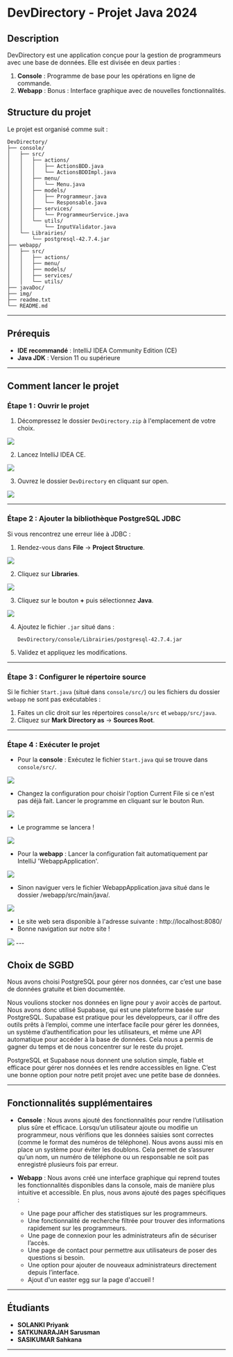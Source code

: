 # DevDirectory - Projet Java 2024

## Description
DevDirectory est une application conçue pour la gestion de programmeurs avec une base de données. Elle est divisée en deux parties :
1. **Console** : Programme de base pour les opérations en ligne de commande.
2. **Webapp** : Bonus : Interface graphique avec de nouvelles fonctionnalités.

## Structure du projet
Le projet est organisé comme suit :
```
DevDirectory/
├── console/
│   ├── src/
│   │   ├── actions/
│   │   │   ├── ActionsBDD.java
│   │   │   └── ActionsBDDImpl.java
│   │   ├── menu/
│   │   │   └── Menu.java
│   │   ├── models/
│   │   │   ├── Programmeur.java
│   │   │   └── Responsable.java
│   │   ├── services/
│   │   │   └── ProgrammeurService.java
│   │   └── utils/
│   │       └── InputValidator.java
│   └── Librairies/
│       └── postgresql-42.7.4.jar
├── webapp/
│   ├── src/
│   │   ├── actions/
│   │   ├── menu/
│   │   ├── models/
│   │   ├── services/
│   │   └── utils/
├── javaDoc/
├── img/
├── readme.txt
└── README.md
```

---

## Prérequis
- **IDE recommandé** : IntelliJ IDEA Community Edition (CE)
- **Java JDK** : Version 11 ou supérieure

---

## Comment lancer le projet

### Étape 1 : Ouvrir le projet
1. Décompressez le dossier `DevDirectory.zip` à l'emplacement de votre choix.

<img src="img/zip.png" style="max-width: 75%; height: auto;">

2. Lancez IntelliJ IDEA CE.

<img src="img/open.png" style="max-width: 75%; height: auto;">

3. Ouvrez le dossier `DevDirectory` en cliquant sur open.

<img src="img/lien.png" style="max-width: 75%; height: auto;">

---

### Étape 2 : Ajouter la bibliothèque PostgreSQL JDBC
Si vous rencontrez une erreur liée à JDBC :
1. Rendez-vous dans **File** → **Project Structure**.

<img src="img/project.png" style="max-width: 75%; height: auto;">

2. Cliquez sur **Libraries**.

<img src="img/librairies.png" style="max-width: 75%; height: auto;">

3. Cliquez sur le bouton **+** puis sélectionnez **Java**.

<img src="img/java.png" style="max-width: 35%; height: auto;">

4. Ajoutez le fichier `.jar` situé dans :
   ```
   DevDirectory/console/Librairies/postgresql-42.7.4.jar
   ```
5. Validez et appliquez les modifications.

---

### Étape 3 : Configurer le répertoire source
Si le fichier `Start.java` (situé dans `console/src/`) ou les fichiers du dossier `webapp` ne sont pas exécutables :
1. Faites un clic droit sur les répertoires `console/src` et `webapp/src/java`.
2. Cliquez sur **Mark Directory as** → **Sources Root**.

---

### Étape 4 : Exécuter le projet
- Pour la **console** :
  Exécutez le fichier `Start.java` qui se trouve dans `console/src/`.

<img src="img/start.png" style="max-width: 45%; height: auto;">
  
- Changez la configuration pour choisir l'option Current File si ce n'est pas déjà fait. Lancer le programme en cliquant sur le bouton Run.
  
<img src="img/currentFile.png" style="max-width: 45%; height: auto;">

- Le programme se lancera !
  
<img src="img/run.png" style="max-width: 45%; height: auto;">

- Pour la **webapp** :
  Lancer la configuration fait automatiquement par IntelliJ 'WebappApplication'.
  
<img src="img/webapp.png" style="max-width: 45%; height: auto;">

- Sinon naviguer vers le fichier WebappApplication.java situé dans le dossier /webapp/src/main/java/.
  
<img src="img/runInterface.png" style="max-width: 45%; height: auto;">

- Le site web sera disponible à l'adresse suivante : http://localhost:8080/ 
- Bonne navigation sur notre site !
 
<img src="img/interface.png" style="max-width: 45%; height: auto;">
--- 

## Choix de SGBD
Nous avons choisi PostgreSQL pour gérer nos données, car c’est une base de données gratuite et bien documentée.

Nous voulions stocker nos données en ligne pour y avoir accès de partout. Nous avons donc utilisé Supabase, qui est une plateforme basée sur PostgreSQL. Supabase est pratique pour les développeurs, car il offre des outils prêts à l’emploi, comme une interface facile pour gérer les données, un système d’authentification pour les utilisateurs, et même une API automatique pour accéder à la base de données. Cela nous a permis de gagner du temps et de nous concentrer sur le reste du projet.

PostgreSQL et Supabase nous donnent une solution simple, fiable et efficace pour gérer nos données et les rendre accessibles en ligne. C’est une bonne option pour notre petit projet avec une petite base de données.

---

## Fonctionnalités supplémentaires
- **Console** :
Nous avons ajouté des fonctionnalités pour rendre l’utilisation plus sûre et efficace. 
Lorsqu’un utilisateur ajoute ou modifie un programmeur, nous vérifions que les données saisies sont correctes (comme le format des numéros de téléphone).
Nous avons aussi mis en place un système pour éviter les doublons. Cela permet de s’assurer qu’un nom, un numéro de téléphone ou un responsable ne soit pas enregistré plusieurs fois par erreur.

- **Webapp** :
Nous avons créé une interface graphique qui reprend toutes les fonctionnalités disponibles dans la console, mais de manière plus intuitive et accessible. En plus, nous avons ajouté des pages spécifiques :

  - Une page pour afficher des statistiques sur les programmeurs.
  - Une fonctionnalité de recherche filtrée pour trouver des informations rapidement sur les programmeurs.
  - Une page de connexion pour les administrateurs afin de sécuriser l’accès.
  - Une page de contact pour permettre aux utilisateurs de poser des questions si besoin. 
  - Une option pour ajouter de nouveaux administrateurs directement depuis l’interface.
  - Ajout d'un easter egg sur la page d'accueil !

---

## Étudiants
- **SOLANKI Priyank**
- **SATKUNARAJAH Sarusman**
- **SASIKUMAR Sahkana**

---
